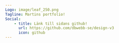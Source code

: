 ```yaml
---
Logo: image/leaf_250.png
Tagline: Martins portfolio!
Social:
    - title: Länk till sidans github!
      url: https://github.com/dbwebb-se/design-v3
      icon: github
---
```

